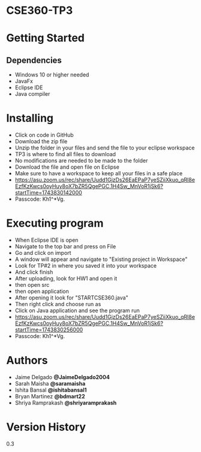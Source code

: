 # CSE360-TP3
# Getting Started 

## Dependencies
- Windows 10 or higher needed
- JavaFx
- Eclipse IDE
- Java compiler

# Installing
- Click on code in GitHub
- Download the zip file
- Unzip the folder in your files and send the file to your eclipse workspace
- TP3 is where to find all files to download
- No modifications are needed to be made to the folder
- Download the file and open file on Eclipse
- Make sure to have a workspace to keep all your files in a safe place
- https://asu.zoom.us/rec/share/Uudd1GjzDs26EaEPaP7yeSZiiXkuo_qRl8eEzfKzKwcs0oyHuy8oX7bZR5QgePGC.1H4Sw_MnVoR1jSk6?startTime=1743830142000
- Passcode: Kh1^*Vg.
  
# Executing program
- When Eclipse IDE is open
- Navigate to the top bar and press on File
- Go and click on import
- A window will appear and navigate to "Existing project in Workspace"
- Look for TP#2 in where you saved it into your workspace
- And click finish
- After uploading, look for HW1 and open it
- then open src
- then open application
- After opening it look for "STARTCSE360.java"
- Then right click and choose run as
- Click on Java application and see the program run
- https://asu.zoom.us/rec/share/Uudd1GjzDs26EaEPaP7yeSZiiXkuo_qRl8eEzfKzKwcs0oyHuy8oX7bZR5QgePGC.1H4Sw_MnVoR1jSk6?startTime=1743830256000
- Passcode: Kh1^*Vg.



# Authors
- Jaime Delgado **@JaimeDelgado2004**
- Sarah Maisha **@saramaisha**
- Ishita Bansal **@ishitabansal1**
- Bryan Martinez **@bdmart22**
- Shriya Ramprakash **@shriyaramprakash**


# Version History

0.3

